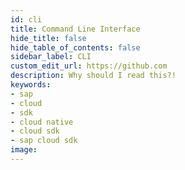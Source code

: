 ```yaml
---
id: cli
title: Command Line Interface
hide_title: false
hide_table_of_contents: false
sidebar_label: CLI
custom_edit_url: https://github.com
description: Why should I read this?!
keywords:
- sap
- cloud
- sdk
- cloud native
- cloud sdk
- sap cloud sdk
image:
---
```

